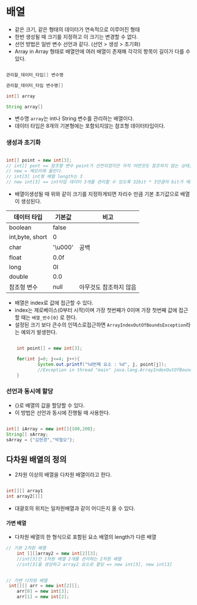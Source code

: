 # 배열
- 같은 크기, 같은 형태의 데이터가 연속적으로 이루어진 형태
- 한번 생성될 때 크기를 지정하고 이 크기는 변경할 수 없다.
- 선언 방법은 일반 변수 선언과 같다. (선언 > 생성 > 초기화)
- Array in Array 형태로 배열안에 여러 배열이 존재해 각각의 항목이 길이가 다를 수 있다.


```java

관리할_데이터_타입[] 변수명

관리할_데이터_타입 변수명[]

int[] array

String array[]

```

- 변수명 `array`는 int나 String 변수를 관리하는 배열이다.
- 데이터 타입은 8개의 기본형에는 포함되지않는 참조형 데이터타입이다.


### 생성과 초기화

```java

int[] point = new int[3];
// int[] pont == 참조형 변수 point가 선언되었지만 아직 어떤것도 참조하지 않는 상태, null
// new = 메모리에 올린다.
// int[3] int형 배열 length는 3
// new int[3] == int타입 데이터 3개를 관리할 수 있도록 32bit * 3만큼의 bit가 메모리상에 연속적으로 할당
```
- 배열이생성될 때 위와 같이 크기를 지정하게되면 자리수 만큼 기본 초기값으로 배열이 생성된다.

|데이터 타입 | 기본값 | 비고 | 
|---|---|---|
|boolean| false | |
|int,byte, short| 0 | |
|char| '\u000'|공백|
|float|0.0f||
|long|0l|| 
|double|0.0||
|참조형 변수|null|아무것도 참조하지 않음| 

- 배열은 index로 값에 접근할 수 있다.
- index는 제로베이스(0부터 시작)이며 가장 첫번째가 0이며 가장 첫번째 값에 접근할 때는 `배열_번수[0]` 로 한다.
- 설정된 크기 보다 큰수의 인덱스로접근하면 `ArrayIndexOutOfBoundsException`라는 예외가 발생한다.

```java

    int point[] = new int[3];

    for(int j=0; j<=4; j++){
            System.out.printf("%d번째 요소 : %d", j, point[j]);
            //Exception in thread "main" java.lang.ArrayIndexOutOfBoundsException: Index 3 out of bounds for length 3
    }

```

### 선언과 동시에 할당

- {}로 배열의 값을 할당할 수 있다.
- 이 방법은 선언과 동시에 진행될 때 사용한다.

```java

int[] iArray = new int[]{100,200};
String[] sArray;
sArray = {"김현경","박철오"};

```



## 다차원 배열의 정의

- 2차원 이상의 배열을 다차원 배열이라고 한다.

```java

int[][] array1
int array2[][]

```

- 대괄호의 위치는 일차원배열과 같이 어디든지 올 수 있다.

#### 가변 배열
- 다차원 배열의 한 형식으로 포함된 요소 배열의 length가 다른 배열

```java
// 기본 2차원 배열
    int [][]array2 = new int[2][3];
    //int[3]인 1차원 배열 2개를 관리하는 2차원 배열
    //int[3]을 생성하고 array2 요소로 할당 => new int[3], new int[3]
   

// 가변 다차원 배열
 int[][] arr = new int[2][];
    arr[0] = new int[3]; 
    arr[1] = new int[2];

```

